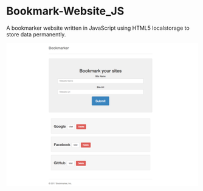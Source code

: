 # Bookmark-Website_JS

A bookmarker website written in JavaScript using HTML5 localstorage to store data permanently.

![Alt text](/ScreenShot/screenshot.png?raw=true "ScreenShot")
